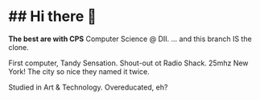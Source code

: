 <h1>## Hi there 👋</h1>

<b>The best are with CPS</b>
Computer Science @ DII.
... and this branch IS the clone.

First computer, Tandy Sensation.  Shout-out ot Radio Shack.  25mhz
New York!   The city so nice they named it twice.

Studied in Art & Technology.   Overeducated, eh?


<!--
**gtedaldi/gtedaldi** is a ✨ _special_ ✨ repository because its `README.md` (this file) appears on your GitHub profile.

Here are some ideas to get you started:

- 🔭 I’m currently working on ...
- 🌱 I’m currently learning ...
- 👯 I’m looking to collaborate on ...
- 🤔 I’m looking for help with ...
- 💬 Ask me about ...
- 📫 How to reach me: ...
- 😄 Pronouns: ...
- ⚡ Fun fact: ...
-->
